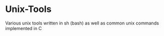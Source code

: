 # Unix-Tools
Various unix tools written in sh (bash) as well as common unix commands implemented in C
